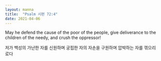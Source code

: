 ```yaml
---
layout: manna
title:  "Psalm 시편 72:4"
date: 2021-04-06
---
```

May he defend the cause of the poor of the people, give deliverance to the children of the needy, and crush the oppressor!

저가 백성의 가난한 자를 신원하며 궁핍한 자의 자손을 구원하며 압박하는 자를 꺾으리로다

